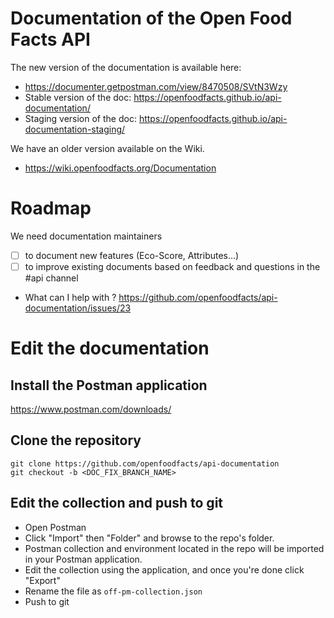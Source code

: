 # Documentation of the Open Food Facts API

The new version of the documentation is available here: 
- https://documenter.getpostman.com/view/8470508/SVtN3Wzy
- Stable version of the doc: https://openfoodfacts.github.io/api-documentation/
- Staging version of the doc: https://openfoodfacts.github.io/api-documentation-staging/

We have an older version available on the Wiki.

- https://wiki.openfoodfacts.org/Documentation

# Roadmap

We need documentation maintainers
- [ ] to document new features (Eco-Score, Attributes…)
- [ ] to improve existing documents based on feedback and questions in the #api channel

- What can I help with ? https://github.com/openfoodfacts/api-documentation/issues/23


# Edit the documentation


## Install the Postman application

https://www.postman.com/downloads/

## Clone the repository

```
git clone https://github.com/openfoodfacts/api-documentation
git checkout -b <DOC_FIX_BRANCH_NAME>
```

## Edit the collection and push to git

* Open Postman
* Click "Import" then "Folder" and browse to the repo's folder.
* Postman collection and environment located in the repo will be imported in your Postman application.
* Edit the collection using the application, and once you're done click "Export"
* Rename the file as `off-pm-collection.json`
* Push to git

